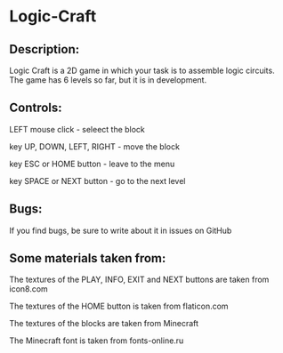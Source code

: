 # Logic-Craft

## Description:

Logic Craft is a 2D game in which your task is to assemble logic circuits.  The game has 6 levels so far, but it is in development.


## Controls:

LEFT mouse click - seleect the block

key UP, DOWN, LEFT, RIGHT - move the block

key ESC or HOME button - leave to the menu

key SPACE or NEXT button - go to the next level


## Bugs:

If you find bugs, be sure to write about it in issues on GitHub


## Some materials taken from:

The textures of the PLAY, INFO, EXIT and NEXT buttons are taken from icon8.com

The textures of the HOME button is taken from flaticon.com

The textures of the blocks are taken from Minecraft

The Minecraft font is taken from fonts-online.ru
